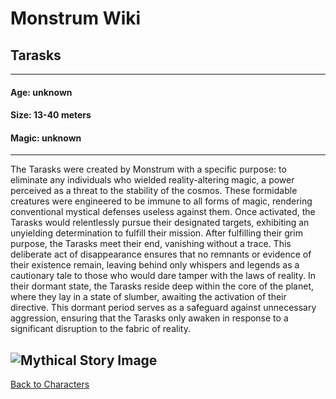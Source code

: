 # Monstrum Wiki

## Tarasks
---
#### Age: unknown
#### Size: 13-40 meters 
#### Magic: unknown
---
The Tarasks were created by Monstrum with a specific purpose: to eliminate any individuals who wielded reality-altering magic, a power perceived as a threat to the stability of the cosmos. These formidable creatures were engineered to be immune to all forms of magic, rendering conventional mystical defenses useless against them. Once activated, the Tarasks would relentlessly pursue their designated targets, exhibiting an unyielding determination to fulfill their mission. After fulfilling their grim purpose, the Tarasks meet their end, vanishing without a trace. This deliberate act of disappearance ensures that no remnants or evidence of their existence remain, leaving behind only whispers and legends as a cautionary tale to those who would dare tamper with the laws of reality. 
In their dormant state, the Tarasks reside deep within the core of the planet, where they lay in a state of slumber, awaiting the activation of their directive. This dormant period serves as a safeguard against unnecessary aggression, ensuring that the Tarasks only awaken in response to a significant disruption to the fabric of reality.

![Mythical Story Image](https://github.com/user-attachments/assets/fa1aa6f8-8054-4170-8e0a-f1c49f2c58f6)
---
[Back to Characters](../first-deities.md)
